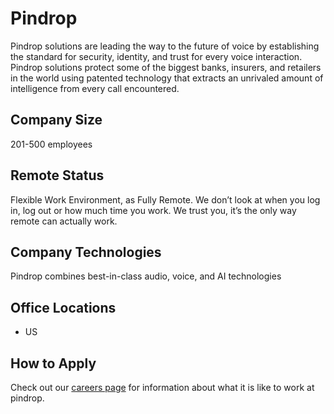# Pindrop
Pindrop solutions are leading the way to the future of voice by establishing the standard for security, identity, and trust for every voice interaction. Pindrop solutions protect some of the biggest banks, insurers, and retailers in the world using patented technology that extracts an unrivaled amount of intelligence from every call encountered.

## Company Size
201-500 employees

## Remote Status
Flexible Work Environment, as Fully Remote.
We don’t look at when you log in, log out or how much time you work. We trust you, it’s the only way remote can actually work.

## Company Technologies
Pindrop combines best-in-class audio, voice, and AI technologies 

## Office Locations
- US

## How to Apply
Check out our [careers page](https://www.pindrop.com/company/careers) for information about what it is like to work at pindrop.
